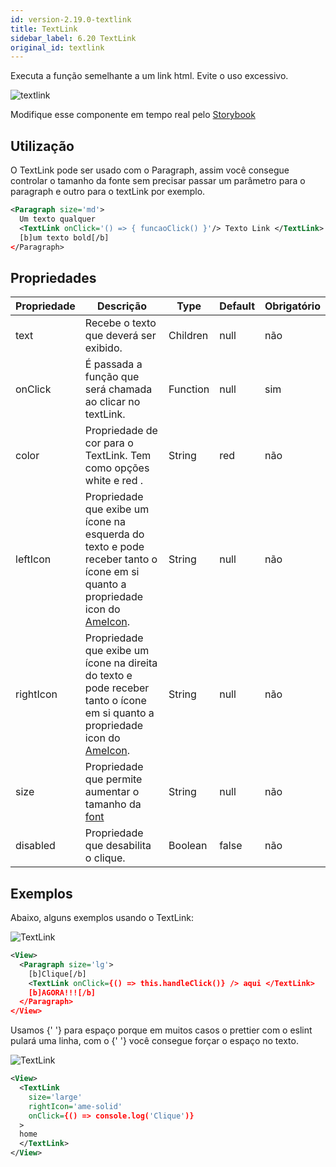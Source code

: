 ```yaml
---
id: version-2.19.0-textlink
title: TextLink
sidebar_label: 6.20 TextLink
original_id: textlink
---
```


Executa a função semelhante a um link html. Evite o uso excessivo.

![textlink](assets/images_components/v2.0.0/text-link.jpg)

Modifique esse componente em tempo real pelo [Storybook](https://ame-miniapp-components.calindra.com.br/storybook/?path=/story/textos-textlink--basic)

## Utilização
O TextLink pode ser usado com o Paragraph, assim você consegue controlar o tamanho da fonte sem precisar passar um parâmetro para o paragraph e outro para o textLink por exemplo.

```xml
<Paragraph size='md'>
  Um texto qualquer
  <TextLink onClick='() => { funcaoClick() }'/> Texto Link </TextLink>
  [b]um texto bold[/b]
</Paragraph>
```

## Propriedades

| Propriedade | Descrição                                                                                                                                  | Type     | Default | Obrigatório |
|-------------|--------------------------------------------------------------------------------------------------------------------------------------------|----------|---------|-------------|
| text        | Recebe o texto que deverá ser exibido.                                                                                                     | Children | null    | não         |
| onClick     | É passada a função que será chamada ao clicar no textLink.                                                                                 | Function | null    | sim         |
| color       | Propriedade de cor para o TextLink. Tem como opções white e red .                                                                          | String   | red     | não         |
| leftIcon    | Propriedade que exibe um ícone na esquerda do texto e pode receber tanto o ícone em si quanto a propriedade icon do [AmeIcon](ameIcon.md). | String   | null    | não         |
| rightIcon   | Propriedade que exibe um ícone na direita do texto e pode receber tanto o ícone em si quanto a propriedade icon do [AmeIcon](ameIcon.md).  | String   | null    | não         |
| size        | Propriedade que permite aumentar o tamanho da  [font](fontSizes.md)                                                                        | String   | null    | não         |
| disabled    | Propriedade que desabilita o clique.                                                                                                       | Boolean  | false   | não         |

## Exemplos

Abaixo, alguns exemplos usando o TextLink:

![TextLink](assets/images_components/v2.18.0/textLink_ex1.png)

```xml
<View>
  <Paragraph size='lg'>
    [b]Clique[/b]
    <TextLink onClick={() => this.handleClick()} /> aqui </TextLink>
    [b]AGORA!!![/b]
  </Paragraph>
</View>
```
Usamos {' '} para espaço porque em muitos casos o prettier com o eslint pulará uma linha, com o {' '} você consegue forçar o espaço no texto.

![TextLink](assets/images_components/v2.18.0/textLink_ex2.png)

```xml
<View>
  <TextLink
    size='large'
    rightIcon='ame-solid'
    onClick={() => console.log('Clique')}
  >
  home
  </TextLink>
</View>
```

